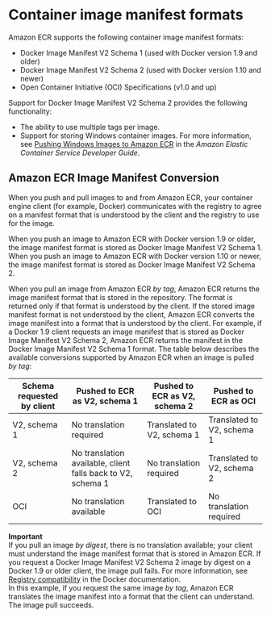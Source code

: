 # Container image manifest formats<a name="image-manifest-formats"></a>

Amazon ECR supports the following container image manifest formats:
+ Docker Image Manifest V2 Schema 1 \(used with Docker version 1\.9 and older\)
+ Docker Image Manifest V2 Schema 2 \(used with Docker version 1\.10 and newer\)
+ Open Container Initiative \(OCI\) Specifications \(v1\.0 and up\)

Support for Docker Image Manifest V2 Schema 2 provides the following functionality:
+ The ability to use multiple tags per image\.
+ Support for storing Windows container images\. For more information, see [Pushing Windows Images to Amazon ECR](https://docs.aws.amazon.com/AmazonECS/latest/developerguide/windows_ecr.html) in the *Amazon Elastic Container Service Developer Guide*\.

## Amazon ECR Image Manifest Conversion<a name="image-manifest-conversion"></a>

When you push and pull images to and from Amazon ECR, your container engine client \(for example, Docker\) communicates with the registry to agree on a manifest format that is understood by the client and the registry to use for the image\. 

When you push an image to Amazon ECR with Docker version 1\.9 or older, the image manifest format is stored as Docker Image Manifest V2 Schema 1\. When you push an image to Amazon ECR with Docker version 1\.10 or newer, the image manifest format is stored as Docker Image Manifest V2 Schema 2\.

When you pull an image from Amazon ECR *by tag*, Amazon ECR returns the image manifest format that is stored in the repository\. The format is returned only if that format is understood by the client\. If the stored image manifest format is not understood by the client, Amazon ECR converts the image manifest into a format that is understood by the client\. For example, if a Docker 1\.9 client requests an image manifest that is stored as Docker Image Manifest V2 Schema 2, Amazon ECR returns the manifest in the Docker Image Manifest V2 Schema 1 format\. The table below describes the available conversions supported by Amazon ECR when an image is pulled *by tag*: 


| Schema requested by client | Pushed to ECR as V2, schema 1 | Pushed to ECR as V2, schema 2 | Pushed to ECR as OCI | 
| --- | --- | --- | --- | 
| V2, schema 1 | No translation required | Translated to V2, schema 1 | Translated to V2, schema 1 | 
| V2, schema 2 | No translation available, client falls back to V2, schema 1 | No translation required | Translated to V2, schema 2 | 
| OCI | No translation available | Translated to OCI | No translation required | 

**Important**  
If you pull an image *by digest*, there is no translation available; your client must understand the image manifest format that is stored in Amazon ECR\. If you request a Docker Image Manifest V2 Schema 2 image by digest on a Docker 1\.9 or older client, the image pull fails\. For more information, see [Registry compatibility](https://docs.docker.com/registry/compatibility/) in the Docker documentation\.  
In this example, if you request the same image *by tag*, Amazon ECR translates the image manifest into a format that the client can understand\. The image pull succeeds\.